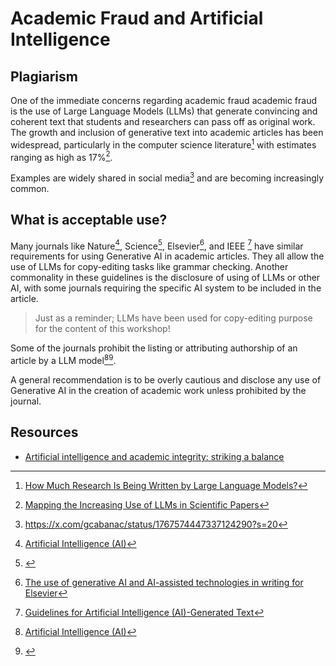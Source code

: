# Academic Fraud and Artificial Intelligence 

## Plagiarism 
One of the immediate concerns regarding academic fraud academic fraud is the use of 
Large Language Models (LLMs) that generate convincing and coherent text that
students and researchers can pass off as original work. The growth and inclusion 
of generative text into academic articles has been widespread, particularly in 
the computer science literature[^HAI_LLM] with estimates ranging as high as 17%[^ARXIV_01]. 

Examples are widely shared in social media[^X_ELSIVER] and are becoming increasingly common.


## What is acceptable use?
Many journals like Nature[^NATURE], Science[^SCIENCE], Elsevier[^ELSEVIER], and IEEE [^IEEE]
have similar requirements for using 
Generative AI in academic articles.
They all allow the use of LLMs for copy-editing tasks like grammar checking. Another commonality in these
guidelines is the disclosure of using of LLMs or other AI, with some journals requiring the specific
AI system to be included in the article.

> Just as a reminder; LLMs have been used for copy-editing purpose for 
> the content of this workshop!

Some of the journals prohibit the listing or attributing authorship of an article by a 
LLM model[^NATURE][^SCIENCE].

A general recommendation is to be overly cautious and disclose any use of Generative AI in the creation
of academic work unless prohibited by the journal.

## Resources
- [Artificial intelligence and academic integrity: striking a balance](https://www.timeshighereducation.com/campus/artificial-intelligence-and-academic-integrity-striking-balance)

[^ARXIV_01]: [Mapping the Increasing Use of LLMs in Scientific Papers](https://arxiv.org/abs/2404.01268)
[^ELSEVIER]: [The use of generative AI and AI-assisted technologies in writing for Elsevier](https://www.elsevier.com/about/policies-and-standards/the-use-of-generative-ai-and-ai-assisted-technologies-in-writing-for-elsevier)
[^HAI_LLM]: [How Much Research Is Being Written by Large Language Models?](https://hai.stanford.edu/news/how-much-research-being-written-large-language-models)
[^IEEE]: [Guidelines for Artificial Intelligence (AI)-Generated Text](https://journals.ieeeauthorcenter.ieee.org/become-an-ieee-journal-author/publishing-ethics/guidelines-and-policies/submission-and-peer-review-policies/#ai-generated-text)
[^NATURE]: [Artificial Intelligence (AI)](https://www.nature.com/nature-portfolio/editorial-policies/ai)
[^SCIENCE]: [](https://www.science.org/content/page/science-journals-editorial-policies)
[^X_ELSIVER]: https://x.com/gcabanac/status/1767574447337124290?s=20
